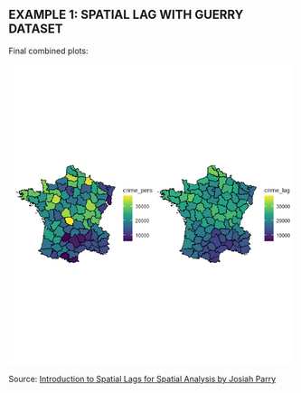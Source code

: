 ## EXAMPLE 1: SPATIAL LAG WITH GUERRY DATASET

Final combined plots:

![](https://github.com/timoruohomaki/R-spatial-lag/blob/main/final_plot.png)

Source: [Introduction to Spatial Lags for Spatial Analysis by Josiah Parry](https://www.youtube.com/watch?v=abrQBSdTk7E)
